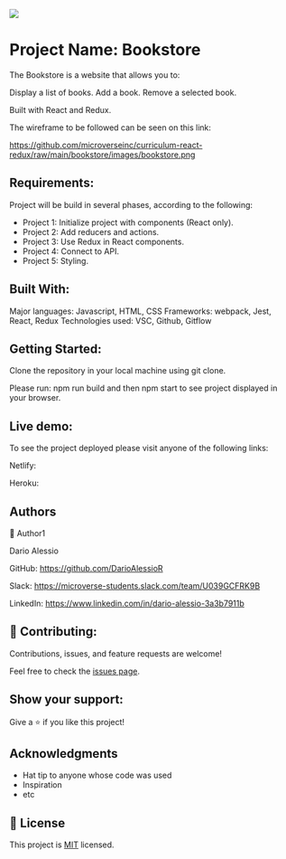 ![](https://img.shields.io/badge/Microverse-blueviolet)

# Project Name: Bookstore

The Bookstore is a website that allows you to:

Display a list of books.
Add a book.
Remove a selected book.

Built with React and Redux.

The wireframe to be followed can be seen on this link:

https://github.com/microverseinc/curriculum-react-redux/raw/main/bookstore/images/bookstore.png

## Requirements:

Project will be build in several phases, according to the following:

- Project 1: Initialize project with components (React only).
- Project 2: Add reducers and actions.
- Project 3: Use Redux in React components.
- Project 4: Connect to API.
- Project 5: Styling.

## Built With:
Major languages: Javascript, HTML, CSS
Frameworks: webpack, Jest, React, Redux
Technologies used: VSC, Github, Gitflow


## Getting Started:
Clone the repository in your local machine using git clone.

Please run: npm run build and then npm start to see project displayed in your browser.

## Live demo:

To see the project deployed please visit anyone of the following links:

Netlify:   

Heroku:    

##  Authors
👤 Author1

Dario Alessio

GitHub: https://github.com/DarioAlessioR

Slack: https://microverse-students.slack.com/team/U039GCFRK9B

LinkedIn: https://www.linkedin.com/in/dario-alessio-3a3b7911b

## 🤝 Contributing:

Contributions, issues, and feature requests are welcome!

Feel free to check the [issues page](../../issues/).

## Show your support:

Give a ⭐️ if you like this project!

## Acknowledgments

- Hat tip to anyone whose code was used
- Inspiration
- etc

## 📝 License

This project is [MIT](./MIT.md) licensed.